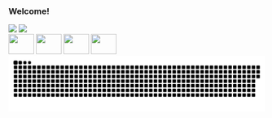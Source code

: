 ### Welcome!
<div>
  <img height="160em" src="https://github-readme-stats.vercel.app/api?username=beaalvess&show_icons=true&theme=midnight-purple&include_all_commits=true&count_private=true"/>
  <img height="160em" src="https://github-readme-stats.vercel.app/api/top-langs/?username=beaalvess&layout=compact&langs_count=16&theme=midnight-purple"/>
</div>
  <img height="40" width="50" src="https://cdn.jsdelivr.net/gh/devicons/devicon@latest/icons/csharp/csharp-original.svg">
  <img height="40" width="50" src="https://cdn.jsdelivr.net/gh/devicons/devicon@latest/icons/java/java-original.svg">
  <img height="40" width="50" src="https://cdn.jsdelivr.net/gh/devicons/devicon@latest/icons/html5/html5-original.svg">
  <img height="40" width="50" src="https://cdn.jsdelivr.net/gh/devicons/devicon@latest/icons/css3/css3-original.svg">
<img alt="GitHub Snake" src="https://raw.githubusercontent.com/beaalvess/beaalvess/output/github-contribution-grid-snake-dark.svg" />

<!--
**beaalvess/beaalvess** is a ✨ _special_ ✨ repository because its `README.md` (this file) appears on your GitHub profile.

Here are some ideas to get you started:

- 🔭 I’m currently working on ...
- 🌱 I’m currently learning ...
- 👯 I’m looking to collaborate on ...
- 🤔 I’m looking for help with ...
- 💬 Ask me about ...
- 📫 How to reach me: ...
- 😄 Pronouns: ...
- ⚡ Fun fact: ...
-->
